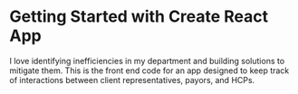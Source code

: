 # Getting Started with Create React App

I love identifying inefficiencies in my department and building solutions to mitigate them. This is the front end code for an app designed to keep track of interactions between client representatives, payors, and HCPs. 
